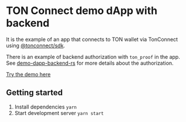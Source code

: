 # TON Connect demo dApp with backend

It is the example of an app that connects to TON wallet via TonConnect using [@tonconnect/sdk](https://www.npmjs.com/package/@tonconnect/sdk).

There is an example of backend authorization with `ton_proof` in the app. See [demo-dapp-backend-rs](https://github.com/liketurbo/demo-dapp-backend-rs) for more details about the authorization.

[Try the demo here](https://ton-connect-rs.echohub.ru)

## Getting started

1. Install dependencies `yarn`
2. Start development server `yarn start`

